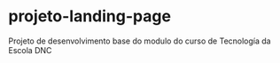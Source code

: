 # projeto-landing-page
Projeto de desenvolvimento base do modulo do curso de Tecnología da Escola DNC 
